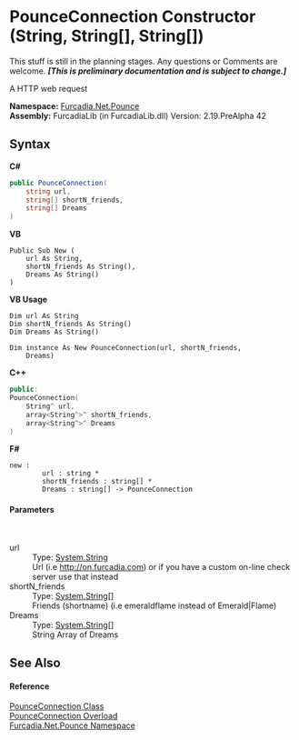 # PounceConnection Constructor (String, String[], String[])
This stuff is still in the planning stages. Any questions or Comments are welcome. _**\[This is preliminary documentation and is subject to change.\]**_

A HTTP web request

**Namespace:**&nbsp;<a href="N_Furcadia_Net_Pounce">Furcadia.Net.Pounce</a><br />**Assembly:**&nbsp;FurcadiaLib (in FurcadiaLib.dll) Version: 2.19.PreAlpha 42

## Syntax

**C#**<br />
``` C#
public PounceConnection(
	string url,
	string[] shortN_friends,
	string[] Dreams
)
```

**VB**<br />
``` VB
Public Sub New ( 
	url As String,
	shortN_friends As String(),
	Dreams As String()
)
```

**VB Usage**<br />
``` VB Usage
Dim url As String
Dim shortN_friends As String()
Dim Dreams As String()

Dim instance As New PounceConnection(url, shortN_friends, 
	Dreams)
```

**C++**<br />
``` C++
public:
PounceConnection(
	String^ url, 
	array<String^>^ shortN_friends, 
	array<String^>^ Dreams
)
```

**F#**<br />
``` F#
new : 
        url : string * 
        shortN_friends : string[] * 
        Dreams : string[] -> PounceConnection
```


#### Parameters
&nbsp;<dl><dt>url</dt><dd>Type: <a href="http://msdn2.microsoft.com/en-us/library/s1wwdcbf" target="_blank">System.String</a><br />Url (i.e http://on.furcadia.com) or if you have a custom on-line check server use that instead</dd><dt>shortN_friends</dt><dd>Type: <a href="http://msdn2.microsoft.com/en-us/library/s1wwdcbf" target="_blank">System.String</a>[]<br />Friends (shortname) (i.e emeraldflame instead of Emerald|Flame)</dd><dt>Dreams</dt><dd>Type: <a href="http://msdn2.microsoft.com/en-us/library/s1wwdcbf" target="_blank">System.String</a>[]<br />String Array of Dreams</dd></dl>

## See Also


#### Reference
<a href="T_Furcadia_Net_Pounce_PounceConnection">PounceConnection Class</a><br /><a href="Overload_Furcadia_Net_Pounce_PounceConnection__ctor">PounceConnection Overload</a><br /><a href="N_Furcadia_Net_Pounce">Furcadia.Net.Pounce Namespace</a><br />